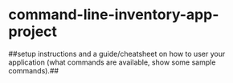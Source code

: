 # command-line-inventory-app-project

##setup instructions and a guide/cheatsheet on how to user your application (what commands are available, show some sample commands).##

